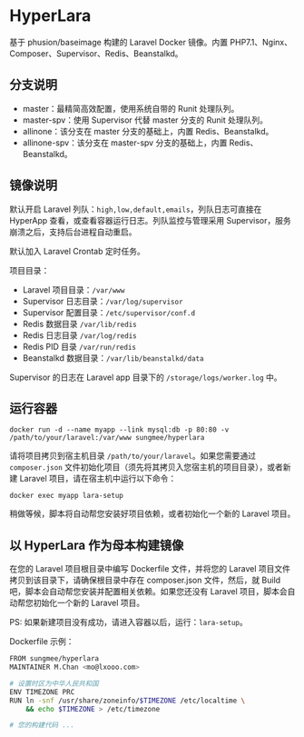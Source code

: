 # HyperLara

基于 phusion/baseimage 构建的 Laravel Docker 镜像。内置 PHP7.1、Nginx、Composer、Supervisor、Redis、Beanstalkd。

## 分支说明

- master：最精简高效配置，使用系统自带的 Runit 处理队列。
- master-spv：使用 Supervisor 代替 master 分支的 Runit 处理队列。
- allinone：该分支在 master 分支的基础上，内置 Redis、Beanstalkd。
- allinone-spv：该分支在 master-spv 分支的基础上，内置 Redis、Beanstalkd。

## 镜像说明

默认开启 Laravel 列队：`high,low,default,emails`，列队日志可直接在 HyperApp 查看，或查看容器运行日志。列队监控与管理采用 Supervisor，服务崩溃之后，支持后台进程自动重启。

默认加入 Laravel Crontab 定时任务。

项目目录：

- Laravel 项目目录：`/var/www`
- Supervisor 日志目录：`/var/log/supervisor`
- Supervisor 配置目录：`/etc/supervisor/conf.d`
- Redis 数据目录 `/var/lib/redis`
- Redis 日志目录 `/var/log/redis`
- Redis PID 目录 `/var/run/redis`
- Beanstalkd 数据目录：`/var/lib/beanstalkd/data`

Supervisor 的日志在 Laravel app 目录下的 `/storage/logs/worker.log` 中。

## 运行容器

    docker run -d --name myapp --link mysql:db -p 80:80 -v /path/to/your/laravel:/var/www sungmee/hyperlara

请将项目拷贝到宿主机目录 `/path/to/your/laravel`。如果您需要通过 `composer.json` 文件初始化项目（须先将其拷贝入您宿主机的项目目录），或者新建 Laravel 项目，请在宿主机中运行以下命令：

    docker exec myapp lara-setup

稍做等候，脚本将自动帮您安装好项目依赖，或者初始化一个新的 Laravel 项目。

## 以 HyperLara 作为母本构建镜像

在您的 Laravel 项目根目录中编写 Dockerfile 文件，并将您的 Laravel 项目文件拷贝到该目录下，请确保根目录中存在 composer.json 文件，然后，就 Build 吧，脚本会自动帮您安装并配置相关依赖。如果您还没有 Laravel 项目，脚本会自动帮您初始化一个新的 Laravel 项目。

PS: 如果新建项目没有成功，请进入容器以后，运行：`lara-setup`。

Dockerfile 示例：

```sh
FROM sungmee/hyperlara
MAINTAINER M.Chan <mo@lxooo.com>

# 设置时区为中华人民共和国
ENV TIMEZONE PRC
RUN ln -snf /usr/share/zoneinfo/$TIMEZONE /etc/localtime \
    && echo $TIMEZONE > /etc/timezone

# 您的构建代码 ...
```